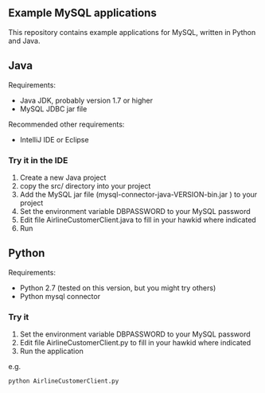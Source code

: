 Example MySQL applications
--------------------------

This repository contains example applications for MySQL, written in Python and Java.


## Java

Requirements:

* Java JDK, probably version 1.7 or higher
* MySQL JDBC jar file

Recommended other requirements:

* IntelliJ IDE or Eclipse

### Try it in the IDE

1. Create a new Java project
2. copy the src/ directory into your project
3. Add the MySQL jar file (mysql-connector-java-VERSION-bin.jar ) to your project
4. Set the environment variable DBPASSWORD to your MySQL password
5. Edit file AirlineCustomerClient.java to fill in your hawkid where indicated
6. Run

## Python

Requirements:

* Python 2.7 (tested on this version, but you might try others)
* Python mysql connector

### Try it

1. Set the environment variable DBPASSWORD to your MySQL password
5. Edit file AirlineCustomerClient.py to fill in your hawkid where indicated
2. Run the application

e.g.

`python AirlineCustomerClient.py`
